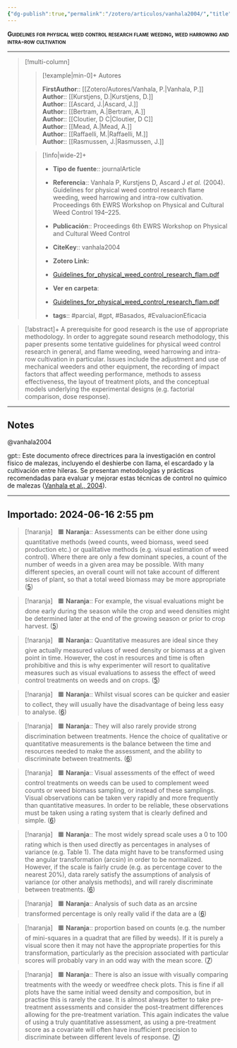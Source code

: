 ```yaml
---
{"dg-publish":true,"permalink":"/zotero/articulos/vanhala2004/","title":"Guidelines for physical weed control research flame weeding, weed harrowing and intra-row cultivation","tags":["#zotero"]}
---
```



<span style="font-variant:small-caps; font-weight: bold;">Guidelines for physical weed control research flame weeding, weed harrowing and intra-row cultivation</span>

---


> [!multi-column]
>
>> [!example|min-0]+ Autores
>> 
>> **FirstAuthor**:: [[Zotero/Autores/Vanhala, P.\|Vanhala, P.]]  
>> **Author**:: [[Kurstjens, D.\|Kurstjens, D.]]  
>> **Author**:: [[Ascard, J.\|Ascard, J.]]  
>> **Author**:: [[Bertram, A.\|Bertram, A.]]  
>> **Author**:: [[Cloutier, D C\|Cloutier, D C]]  
>> **Author**:: [[Mead, A.\|Mead, A.]]  
>> **Author**:: [[Raffaelli, M.\|Raffaelli, M.]]  
>> **Author**:: [[Rasmussen, J.\|Rasmussen, J.]]  
 >
>
>> [!info|wide-2]+
>>
>> - **Tipo de fuente**:: journalArticle
>> - **Referencia**:: Vanhala P, Kurstjens D, Ascard J _et al._ (2004). Guidelines for physical weed control research flame weeding, weed harrowing and intra-row cultivation. Proceedings 6th EWRS Workshop on Physical and Cultural Weed Control 194–225.
>> - **Publicación**:: Proceedings 6th EWRS Workshop on Physical and Cultural Weed Control
>> - **CiteKey**:: vanhala2004
>> - **Zotero Link:** 
>> - [Guidelines_for_physical_weed_control_research_flam.pdf](zotero://select/library/items/WHI9QN26)
>>
>> - **Ver en carpeta**: 
>> - [Guidelines_for_physical_weed_control_research_flam.pdf](file://J:\OneDrive\Articulos\Guidelines_for_physical_weed_control_research_flam.pdf)
>> - **tags**:: #parcial, #gpt, #Basados, #EvaluacionEficacia



> [!abstract]+ 
>A prerequisite for good research is the use of appropriate methodology. In order to aggregate sound research methodology, this paper presents some tentative guidelines for physical weed control research in general, and flame weeding, weed harrowing and intra-row cultivation in particular. Issues include the adjustment and use of mechanical weeders and other equipment, the recording of impact factors that affect weeding performance, methods to assess effectiveness, the layout of treatment plots, and the conceptual models underlying the experimental designs (e.g. factorial comparison, dose response).


--- 

## Notes

@vanhala2004

gpt:: Este documento ofrece directrices para la investigación en control físico de malezas, incluyendo el deshierbe con llama, el escardado y la cultivación entre hileras. Se presentan metodologías y prácticas recomendadas para evaluar y mejorar estas técnicas de control no químico de malezas ([Vanhala et al., 2004](zotero://select/library/items/P9J6HAR5)).






---





## Importado: 2024-06-16 2:55 pm


> [!naranja]  
> 🟧 **Naranja**::  Assessments can be either done using quantitative methods (weed counts, weed biomass, weed seed production etc.) or qualitative methods (e.g. visual estimation of weed control). Where there are only a few dominant species, a count of the number of weeds in a given area may be possible. With many different species, an overall count will not take account of different sizes of plant, so that a total weed biomass may be more appropriate ([5](zotero://open-pdf/library/items/WHI9QN26?page=5&annotation=5Y3IH83Z))    
> 
  
> 


> [!naranja]  
> 🟧 **Naranja**::  For example, the visual evaluations might be done early during the season while the crop and weed densities might be determined later at the end of the growing season or prior to crop harvest. ([5](zotero://open-pdf/library/items/WHI9QN26?page=5&annotation=3YWZGYXH))    
> 
  
> 


> [!naranja]  
> 🟧 **Naranja**::  Quantitative measures are ideal since they give actually measured values of weed density or biomass at a given point in time. However, the cost in resources and time is often prohibitive and this is why experimenter will resort to qualitative measures such as visual evaluations to assess the effect of weed control treatments on weeds and on crops. ([5](zotero://open-pdf/library/items/WHI9QN26?page=5&annotation=3B2ZSEGE))    
> 
  
> 


> [!naranja]  
> 🟧 **Naranja**::  Whilst visual scores can be quicker and easier to collect, they will usually have the disadvantage of being less easy to analyse. ([6](zotero://open-pdf/library/items/WHI9QN26?page=6&annotation=MHZMM5PG))    
> 
  
> 


> [!naranja]  
> 🟧 **Naranja**::  They will also rarely provide strong discrimination between treatments. Hence the choice of qualitative or quantitative measurements is the balance between the time and resources needed to make the assessment, and the ability to discriminate between treatments. ([6](zotero://open-pdf/library/items/WHI9QN26?page=6&annotation=WC35CMP8))    
> 
  
> 


> [!naranja]  
> 🟧 **Naranja**::  Visual assessments of the effect of weed control treatments on weeds can be used to complement weed counts or weed biomass sampling, or instead of these samplings. Visual observations can be taken very rapidly and more frequently than quantitative measures. In order to be reliable, these observations must be taken using a rating system that is clearly defined and simple. ([6](zotero://open-pdf/library/items/WHI9QN26?page=6&annotation=NS9EXRG6))    
> 
  
> 


> [!naranja]  
> 🟧 **Naranja**::  The most widely spread scale uses a 0 to 100 rating which is then used directly as percentages in analyses of variance (e.g. Table 1). The data might have to be transformed using the angular transformation (arcsin) in order to be normalized. However, if the scale is fairly crude (e.g. as percentage cover to the nearest 20%), data rarely satisfy the assumptions of analysis of variance (or other analysis methods), and will rarely discriminate between treatments. ([6](zotero://open-pdf/library/items/WHI9QN26?page=6&annotation=6BFVSURJ))    
> 
  
> 


> [!naranja]  
> 🟧 **Naranja**::  Analysis of such data as an arcsine transformed percentage is only really valid if the data are a ([6](zotero://open-pdf/library/items/WHI9QN26?page=6&annotation=EAERVX5E))    
> 
  
> 


> [!naranja]  
> 🟧 **Naranja**::  proportion based on counts (e.g. the number of mini-squares in a quadrat that are filled by weeds). If it is purely a visual score then it may not have the appropriate properties for this transformation, particularly as the precision associated with particular scores will probably vary in an odd way with the mean score. ([7](zotero://open-pdf/library/items/WHI9QN26?page=7&annotation=I9GKBBCC))    
> 
  
> 


> [!naranja]  
> 🟧 **Naranja**::  There is also an issue with visually comparing treatments with the weedy or weedfree check plots. This is fine if all plots have the same initial weed density and composition, but in practise this is rarely the case. It is almost always better to take pre-treatment assessments and consider the post-treatment differences allowing for the pre-treatment variation. This again indicates the value of using a truly quantitative assessment, as using a pre-treatment score as a covariate will often have insufficient precision to discriminate between different levels of response. ([7](zotero://open-pdf/library/items/WHI9QN26?page=7&annotation=DRG3INWB))    
> 
  
> 





